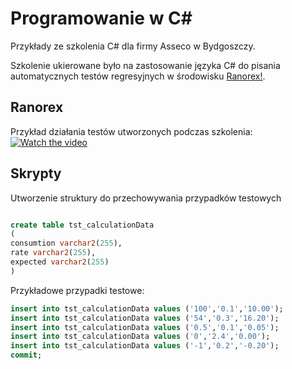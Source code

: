 # Programowanie w C#
Przykłady ze szkolenia C# dla firmy Asseco w Bydgoszczy.

Szkolenie ukierowane było na zastosowanie języka C# do pisania automatycznych testów regresyjnych w środowisku
[Ranorex!](http://www.ranorex.com).


## Ranorex
Przykład działania testów utworzonych podczas szkolenia:
[![Watch the video](http://img.youtube.com/vi/gNr297r7gPU/0.jpg)](https://youtu.be/gNr297r7gPU)


## Skrypty
Utworzenie struktury do przechowywania przypadków testowych

~~~ sql

create table tst_calculationData
(
consumtion varchar2(255),
rate varchar2(255),
expected varchar2(255)
)

~~~

Przykładowe przypadki testowe:
~~~ sql
insert into tst_calculationData values ('100','0.1','10.00');
insert into tst_calculationData values ('54','0.3','16.20');
insert into tst_calculationData values ('0.5','0.1','0.05');
insert into tst_calculationData values ('0','2.4','0.00');
insert into tst_calculationData values ('-1','0.2','-0.20');
commit;
~~~~
